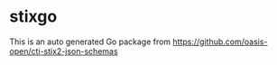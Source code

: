# stixgo

This is an auto generated Go package from https://github.com/oasis-open/cti-stix2-json-schemas
